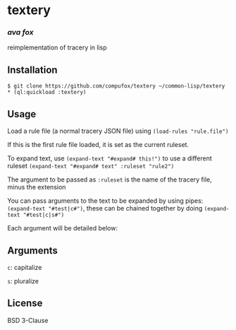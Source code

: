# textery
### _ava fox_

reimplementation of tracery in lisp

## Installation

```shell
$ git clone https://github.com/compufox/textery ~/common-lisp/textery
* (ql:quickload :textery)
```

## Usage

Load a rule file (a normal tracery JSON file) using `(load-rules "rule.file")`

If this is the first rule file loaded, it is set as the current ruleset. 

To expand text, use `(expand-text "#expand# this!")` to use a different ruleset `(expand-text "#expand# text" :ruleset "rule2")`

The argument to be passed as `:ruleset` is the name of the tracery file, minus the extension

You can pass arguments to the text to be expanded by using pipes: `(expand-text "#test|c#")`, these can be chained together by doing `(expand-text "#test|c|s#")`

Each argument will be detailed below:

## Arguments

`c`: capitalize

`s`: pluralize

## License

BSD 3-Clause

